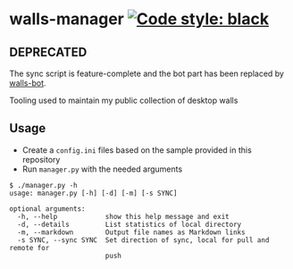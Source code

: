 # walls-manager [![Code style: black](https://img.shields.io/badge/code%20style-black-000000.svg)](https://github.com/python/black)

## DEPRECATED

The sync script is feature-complete and the bot part has been replaced by [walls-bot](https://github.com/msfjarvis/walls-bot).

Tooling used to maintain my public collection of desktop walls

## Usage

- Create a `config.ini` files based on the sample provided in this repository
- Run `manager.py` with the needed arguments

```
$ ./manager.py -h
usage: manager.py [-h] [-d] [-m] [-s SYNC]

optional arguments:
  -h, --help            show this help message and exit
  -d, --details         List statistics of local directory
  -m, --markdown        Output file names as Markdown links
  -s SYNC, --sync SYNC  Set direction of sync, local for pull and remote for
                        push
```
